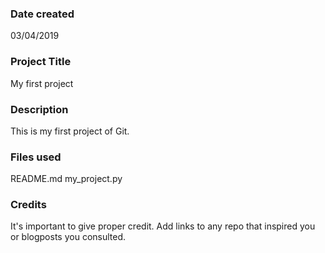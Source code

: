 ### Date created
03/04/2019

### Project Title
My first project

### Description
This is my first project of Git.

### Files used
README.md
my_project.py

### Credits
It's important to give proper credit. Add links to any repo that inspired you or blogposts you consulted.
